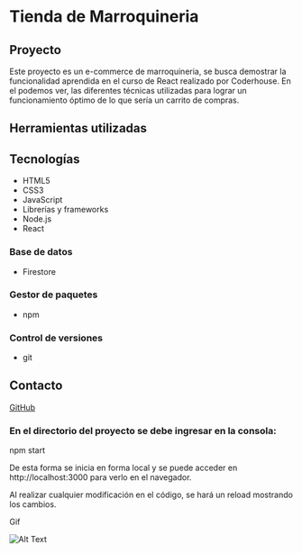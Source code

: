 # Tienda de Marroquineria

## Proyecto
Este proyecto es un e-commerce de marroquineria, se busca demostrar la funcionalidad aprendida en el curso de React realizado por Coderhouse. En el podemos ver, las diferentes técnicas utilizadas para lograr un funcionamiento óptimo de lo que sería un carrito de compras.

## Herramientas utilizadas

## Tecnologías

* HTML5
* CSS3
* JavaScript
* Librerías y frameworks
* Node.js
* React

### Base de datos
* Firestore

### Gestor de paquetes
* npm

### Control de versiones
* git

## Contacto
[GitHub](https://github.com/nvquinter)

### En el directorio del proyecto se debe ingresar en la consola:

npm start

De esta forma se inicia en forma local y se puede acceder en http://localhost:3000 para verlo en el navegador.

Al realizar cualquier modificación en el código, se hará un reload mostrando los cambios.

Gif

![Alt Text](./app.gif)